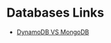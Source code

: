 # Databases Links

- [DynamoDB VS MongoDB](https://db-engines.com/en/system/Amazon+DynamoDB%3BMongoDB)
 
